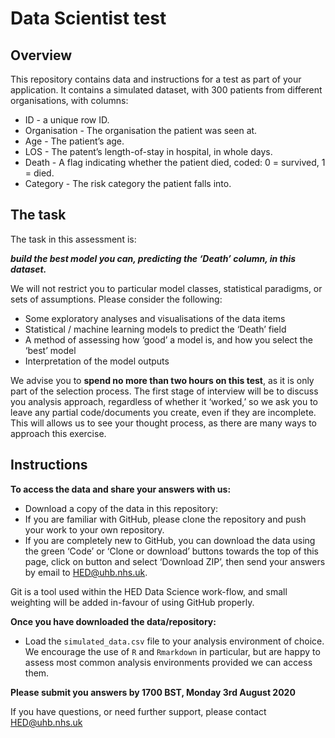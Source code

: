 Data Scientist test
================

## Overview

This repository contains data and instructions for a test as part of
your application. It contains a simulated dataset, with 300 patients
from different organisations, with columns:

  - ID - a unique row ID.
  - Organisation - The organisation the patient was seen at.
  - Age - The patient’s age.
  - LOS - The patent’s length-of-stay in hospital, in whole days.
  - Death - A flag indicating whether the patient died, coded: 0 =
    survived, 1 = died.
  - Category - The risk category the patient falls into.

## The task

The task in this assessment is:

***build the best model you can, predicting the ‘Death’ column, in this
dataset.***

We will not restrict you to particular model classes, statistical
paradigms, or sets of assumptions. Please consider the following:

  - Some exploratory analyses and visualisations of the data items
  - Statistical / machine learning models to predict the ‘Death’ field
  - A method of assessing how ‘good’ a model is, and how you select the
    ‘best’ model
  - Interpretation of the model outputs

We advise you to **spend no more than two hours on this test**, as it is
only part of the selection process. The first stage of interview will be
to discuss you analysis approach, regardless of whether it ‘worked,’ so
we ask you to leave any partial code/documents you create, even if they
are incomplete. This will allows us to see your thought process, as
there are many ways to approach this exercise.

## Instructions

**To access the data and share your answers with us:**

  - Download a copy of the data in this repository:
  - If you are familiar with GitHub, please clone the repository and
    push your work to your own repository.
  - If you are completely new to GitHub, you can download the data using
    the green ‘Code’ or ‘Clone or download’ buttons towards the top of
    this page, click on button and select ‘Download ZIP’, then send your
    answers by email to <HED@uhb.nhs.uk>.

Git is a tool used within the HED Data Science work-flow, and small
weighting will be added in-favour of using GitHub properly.

**Once you have downloaded the data/repository:**

  - Load the `simulated_data.csv` file to your analysis environment of
    choice. We encourage the use of `R` and `Rmarkdown` in particular,
    but are happy to assess most common analysis environments provided
    we can access them.

**Please submit you answers by 1700 BST, Monday 3rd August 2020**

If you have questions, or need further support, please contact
<HED@uhb.nhs.uk>
